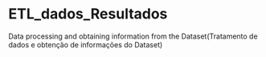 # ETL_dados_Resultados
Data processing and obtaining information from the Dataset(Tratamento de dados e obtenção de informações do Dataset)
